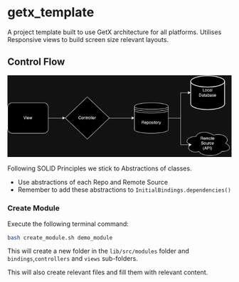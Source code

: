 # getx_template

A project template built to use GetX architecture for all platforms. Utilises Responsive views to build screen size relevant layouts.

## Control Flow

<img src="./assets/control diagram.png" width=600/>

Following SOLID Principles we stick to Abstractions of classes.

- Use abstractions of each Repo and Remote Source
- Remember to add these abstractions to `InitialBindings.dependencies()`

### Create Module

Execute the following terminal command:

```bash
bash create_module.sh demo_module
```

This will create a new folder in the `lib/src/modules` folder and `bindings`,`controllers` and `views` sub-folders.

This will also create relevant files and fill them with relevant content.
